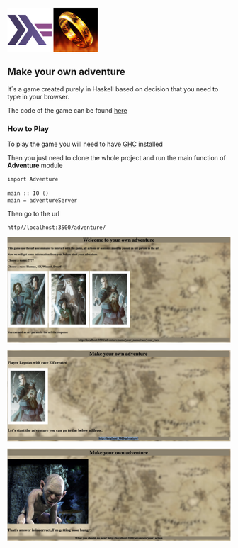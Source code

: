 ![My image](../../../img/feature.png) ![My image](../../../img/lord.jpg)

## Make your own adventure

It´s a game created purely in Haskell based on decision that you need to type in your browser.

The code of the game can be found [here](src/programs/adventure/Adventure.hs)

### How to Play

To play the game you will need to have [GHC](https://www.haskell.org/ghc/) installed

Then you just need to clone the whole project and run the main function of **Adventure** module

```
import Adventure

main :: IO ()
main = adventureServer
```

Then go to the url

```
http//localhost:3500/adventure/
```


![My image](../../../img/second.png)

![My image](../../../img/first.png)

![My image](../../../img/third.png)